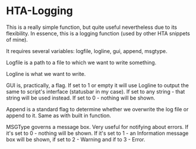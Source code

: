 # HTA-Logging
This is a really simple function, but quite useful nevertheless due to its flexibility. In essence, this is a logging function (used by other HTA snippets of mine).

It requires several variables: logfile, logline, gui, append, msgtype.

Logfile is a path to a file to which we want to write something.

Logline is what we want to write.

GUI is, practically, a flag. If set to 1 or empty it will use Logline to output the same to script's interface (statusbar in my case). If set to any string - that string will be used instead. If set to 0 - nothing will be shown.

Append is a standard flag to determine whether we overwrite the log file or append to it. Same as with built in function.

MSGType governs a message box. Very useful for notifying about errors. If it's set to 0 - nothing will be shown. If it's set to 1 - an Information message box will be shown, if set to 2 - Warning and if to 3 - Error.

